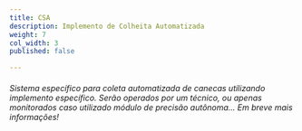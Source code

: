 ```yaml
---
title: CSA
description: Implemento de Colheita Automatizada
weight: 7
col_width: 3
published: false

---
```

###### Sistema específico para coleta automatizada de canecas utilizando implemento específico. Serão operados por um técnico, ou apenas monitorados caso utilizado módulo de precisão autônoma... Em breve mais informações!